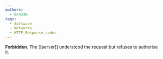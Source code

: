 ```yaml
---
authors: 
  - 0x4248
tags:
  - Software
  - Networks
  - HTTP_Response_codes
---
```

**Forbidden**. The [[server]] understood the request but refuses to authorise it.
